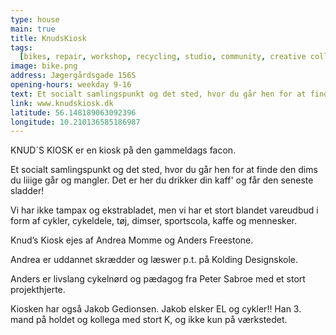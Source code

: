 ```yaml
---
type: house
main: true
title: KnudsKiosk
tags:
  [bikes, repair, workshop, recycling, studio, community, creative collective]
image: bike.png
address: Jægergårdsgade 156S
opening-hours: weekday 9-16
text: Et socialt samlingspunkt og det sted, hvor du går hen for at finde den dims du liiige går og mangler.
link: www.knudskiosk.dk
latitude: 56.148189063092396
longitude: 10.210136585186987
---
```


​​KNUD´S KIOSK er en kiosk på den gammeldags facon.

Et socialt samlingspunkt og det sted, hvor du går hen for at finde den dims du liiige går og mangler. Det er her du drikker din kaff' og får den seneste sladder!

Vi har ikke tampax og ekstrabladet, men vi har et stort blandet vareudbud i form af cykler, cykeldele, tøj, dimser, sportscola, kaffe og mennesker.

Knud’s Kiosk ejes af Andrea Momme og Anders Freestone.

Andrea er uddannet skrædder og læswer p.t. på Kolding Designskole.

Anders er livslang cykelnørd og pædagog fra Peter Sabroe med et stort projekthjerte.

Kiosken har også Jakob Gedionsen. Jakob elsker EL og cykler!! Han 3. mand på holdet og kollega med stort K, og ikke kun på værkstedet.

